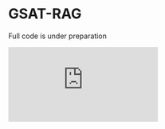 # GSAT-RAG
Full code is under preparation 


![Visulization](https://github.com/yuanxiaoheben/ST_Unseen/blob/main/figure_4.pdf)

